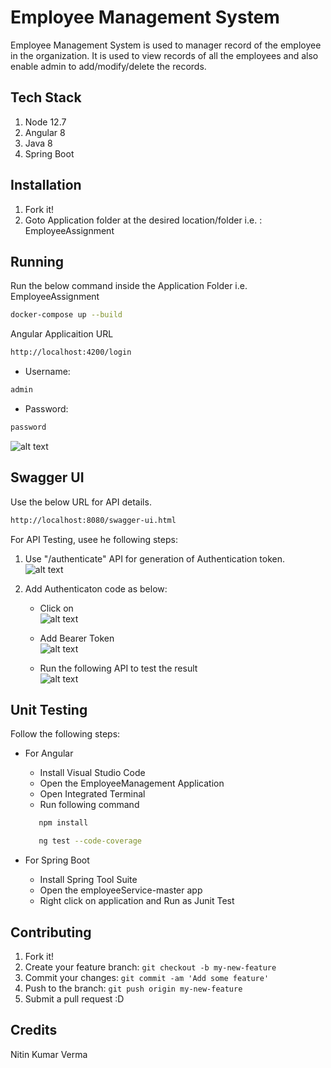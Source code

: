 # Employee Management System

Employee Management System is used to manager record of the employee in the organization. It is used to view records of all the employees and also enable admin to add/modify/delete the records.

## Tech Stack

1. Node 12.7
2. Angular 8
3. Java 8
4. Spring Boot

## Installation

1. Fork it!
2. Goto Application folder at the desired location/folder i.e. : EmployeeAssignment

## Running

Run the below command inside the Application Folder i.e. EmployeeAssignment

```sh
docker-compose up --build
```

Angular Applicaition URL

```sh
http://localhost:4200/login
```

- Username: 
```sh
admin
```
- Password: 
```sh
password
```
![alt text](https://github.com/nitinverma14/EmployeeAssignment/images//blob/main/LoginPage.png)


## Swagger UI

Use the below URL for API details.

```sh
http://localhost:8080/swagger-ui.html
```

For API Testing, usee he following steps:
1. Use "/authenticate" API for generation of Authentication token.\
![alt text](https://github.com/nitinverma14/EmployeeAssignment/images/blob/main/GenerateToken.png)

2. Add Authenticaton code as below:
     - Click on \
    ![alt text](https://github.com/nitinverma14/EmployeeAssignment/images/blob/main/Authorize.png)

     - Add Bearer Token\
    ![alt text](https://github.com/nitinverma14/EmployeeAssignment/images/blob/main/AddBearerToken.png)

     - Run the following API to test the result\
     ![alt text](https://github.com/nitinverma14/EmployeeAssignment/images/blob/main/OtherApi.png)

## Unit Testing

Follow the following steps:
- For Angular
  - Install Visual Studio Code
  - Open the EmployeeManagement Application
  - Open Integrated Terminal
  - Run following command
  ```sh
     npm install
     ```
  ```sh
     ng test --code-coverage
     ```

- For Spring Boot
  - Install Spring Tool Suite
  - Open the employeeService-master app
  - Right click on application and Run as Junit Test


## Contributing

1. Fork it!
2. Create your feature branch: `git checkout -b my-new-feature`
3. Commit your changes: `git commit -am 'Add some feature'`
4. Push to the branch: `git push origin my-new-feature`
5. Submit a pull request :D

## Credits

Nitin Kumar Verma

